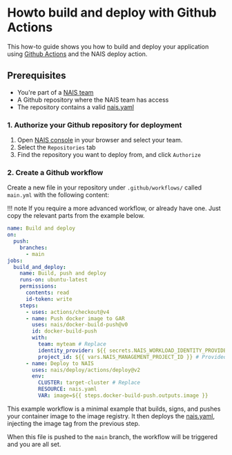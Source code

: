 # Howto build and deploy with Github Actions

This how-to guide shows you how to build and deploy your application using [Github Actions](https://help.github.com/en/actions/automating-your-workflow-with-github-actions) and the NAIS deploy action.

## Prerequisites

- You're part of a [NAIS team](../create-team.md)
- A Github repository where the NAIS team has access
- The repository contains a valid [nais.yaml](TODO)

### 1. Authorize your Github repository for deployment

1. Open [NAIS console](https://console.nav.cloud.nais.io) in your browser and select your team.
2. Select the `Repositories` tab
3. Find the repository you want to deploy from, and click `Authorize`

### 2. Create a Github workflow

Create a new file in your repository under `.github/workflows/` called `main.yml` with the following content:

!!! note 
    If you require a more advanced workflow, or already have one. Just copy the relevant parts from the example below.

```yaml
name: Build and deploy
on:
  push:
    branches:
      - main
jobs:
  build_and_deploy:
    name: Build, push and deploy
    runs-on: ubuntu-latest
    permissions:
      contents: read
      id-token: write
    steps:
      - uses: actions/checkout@v4
      - name: Push docker image to GAR
        uses: nais/docker-build-push@v0
        id: docker-build-push
        with:
          team: myteam # Replace
          identity_provider: ${{ secrets.NAIS_WORKLOAD_IDENTITY_PROVIDER }} # Provided as Organization Secret
          project_id: ${{ vars.NAIS_MANAGEMENT_PROJECT_ID }} # Provided as Organization Variable
      - name: Deploy to NAIS
        uses: nais/deploy/actions/deploy@v2
        env:
          CLUSTER: target-cluster # Replace
          RESOURCE: nais.yaml
          VAR: image=${{ steps.docker-build-push.outputs.image }}
```

This example workflow is a minimal example that builds, signs, and pushes your container image to the image registry.
It then deploys the [nais.yaml](TODO), injecting the image tag from the previous step.

When this file is pushed to the `main` branch, the workflow will be triggered and you are all set.
